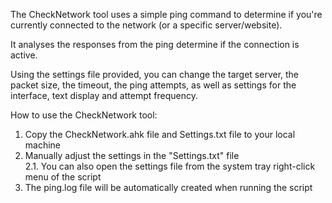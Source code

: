 The CheckNetwork tool uses a simple ping command to determine if you're currently connected to the network (or a specific server/website).

It analyses the responses from the ping determine if the connection is active. 
										
Using the settings file provided, you can change the target server,	the packet size, the timeout, the ping attempts, as well as settings for the interface, text display and attempt frequency.		

How to use the CheckNetwork tool:					
1. Copy the CheckNetwork.ahk file and Settings.txt file to your local machine					
2. Manually adjust the settings in the "Settings.txt" file	
  2.1. You can also open the settings file from the system tray right-click menu of the script				
3. The ping.log file will be automatically created when running	the script							

